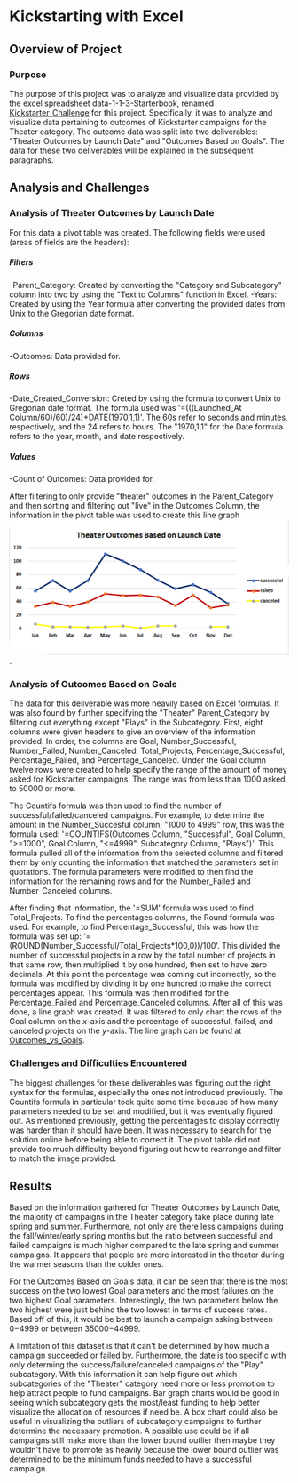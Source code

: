 # Kickstarting with Excel

## Overview of Project

### Purpose
The purpose of this project was to analyze and visualize data provided by the excel spreadsheet data-1-1-3-Starterbook, renamed [Kickstarter_Challenge](https://github.com/stwpf01/Excel/blob/main/Kickstarter_Challenge.xlsx) for this project. Specifically, it was to analyze and visualize data pertaining to outcomes of Kickstarter campaigns for the Theater category. The outcome data was split into two deliverables: "Theater Outcomes by Launch Date" and "Outcomes Based on Goals". The data for these two deliverables will be explained in the subsequent paragraphs.

## Analysis and Challenges

### Analysis of Theater Outcomes by Launch Date

For this data a pivot table was created. The following fields were used (areas of fields are the headers):
##### Filters
-Parent_Category: Created by converting the "Category and Subcategory" column into two by using the "Text to Columns" function in Excel.
-Years: Created by using the Year formula after converting the provided dates from Unix to the Gregorian date format.

##### Columns
-Outcomes: Data provided for.

##### Rows
-Date_Created_Conversion: Creted by using the formula to convert Unix to Gregorian date format. The formula used was '=(((Launched_At Column/60)/60)/24)+DATE(1970,1,1)'. The 60s refer to seconds and minutes, respectively, and the 24 refers to hours. The "1970,1,1" for the Date formula refers to the year, month, and date respectively.

##### Values
-Count of Outcomes: Data provided for.

After filtering to only provide "theater" outcomes in the Parent_Category and then sorting and filtering out "live" in the Outcomes Column, the information in the pivot table was used to create this line graph  ![Theater_Outcomes_vs_Launch](Resources/Theater_Outcomes_vs_Launch.png).

### Analysis of Outcomes Based on Goals

The data for this deliverable was more heavily based on Excel formulas. It was also found by further specifying the "Theater" Parent_Category by filtering out everything except "Plays" in the Subcategory. First, eight columns were given headers to give an overview of the information provided. In order, the columns are Goal, Number_Successful, Number_Failed, Number_Canceled, Total_Projects, Percentage_Successful, Percentage_Failed, and Percentage_Canceled. Under the Goal column twelve rows were created to help specify the range of the amount of money asked for Kickstarter campaigns. The range was from less than 1000 asked to 50000 or more. 

The Countifs formula was then used to find the number of successful/failed/canceled campaigns. For example, to determine the amount in the Number_Succesful column, "1000 to 4999" row, this was the formula used: '=COUNTIFS(Outcomes Column, "Successful", Goal Column, ">=1000", Goal Column, "<=4999", Subcategory Column, "Plays")'. This formula pulled all of the information from the selected columns and filtered them by only counting the information that matched the parameters set in quotations. The formula parameters were modified to then find the information for the remaining rows and for the Number_Failed and Number_Canceled columns. 

After finding that information, the '=SUM' formula was used to find Total_Projects. To find the percentages columns, the Round formula was used. For example, to find Percentage_Successful, this was how the formula was set up: '=(ROUND(Number_Successful/Total_Projects*100,0))/100'. This divided the number of successful projects in a row by the total number of projects in that same row, then multiplied it by one hundred, then set to have zero decimals. At this point the percentage was coming out incorrectly, so the formula was modified by dividing it by one hundred to make the correct percentages appear. This formula was then modified for the Percentage_Failed and Percentage_Canceled columns.
After all of this was done, a line graph was created. It was filtered to only chart the rows of the Goal column on the *x*-axis and the percentage of successful, failed, and canceled projects on the *y*-axis. The line graph can be found at [Outcomes_vs_Goals](Resources/Outcomes_vs_Goals.png).

### Challenges and Difficulties Encountered

The biggest challenges for these deliverables was figuring out the right syntax for the formulas, especially the ones not introduced previously. The Countifs formula in particular took quite some time because of how many parameters needed to be set and modified, but it was eventually figured out. As mentioned previously, getting the percentages to display correctly was harder than it should have been. It was necessary to search for the solution online before being able to correct it. The pivot table did not provide too much difficulty beyond figuring out how to rearrange and filter to match the image provided.

## Results

Based on the information gathered for Theater Outcomes by Launch Date, the majority of campaigns in the Theater category take place during late spring and summer. Furthermore, not only are there less campaigns during the fall/winter/early spring months but the ratio between successful and failed campaigns is much higher compared to the late spring and summer campaigns. It appears that people are more interested in the theater during the warmer seasons than the colder ones. 

For the Outcomes Based on Goals data, it can be seen that there is the most success on the two lowest Goal parameters and the most failures on the two highest Goal parameters. Interestingly, the two parameters below the two highest were just behind the two lowest in terms of success rates. Based off of this, it would be best to launch a campaign asking between $0-$4999 or between $35000-$44999.

A limitation of this dataset is that it can't be determined by how much a campaign succeeded or failed by. Furthermore, the date is too specific with only determing the success/failure/canceled campaigns of the "Play" subcategory. With this information it can help figure out which subcategories of the "Theater" category need more or less promotion to help attract people to fund campaigns. Bar graph charts would be good in seeing which subcategory gets the most/least funding to help better visualize the allocation of resources if need be. A box chart could also be useful in visualizing the outliers of subcategory campaigns to further determine the necessary promotion. A possible use could be if all campaigns still make more than the lower bound outlier then maybe they wouldn't have to promote as heavily because the lower bound outlier was determined to be the minimum funds needed to have a successful campaign.     

